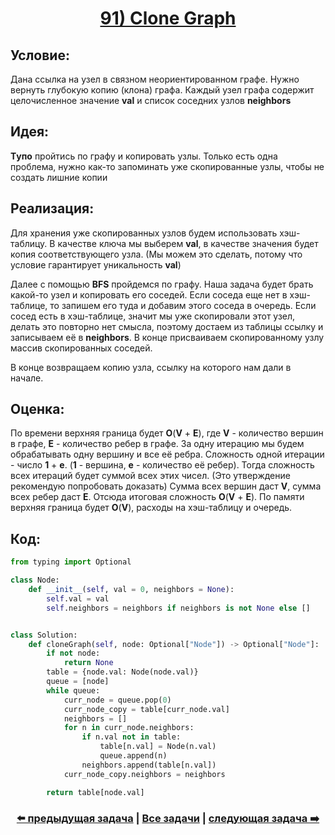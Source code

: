 <div align='center'>
<h1><a href='https://leetcode.com/problems/clone-graph/description/'><strong>91) Clone Graph</strong></a></h1>
</div>

## **Условие:**

Дана ссылка на узел в связном неориентированном графе. Нужно вернуть глубокую копию (клона) графа. Каждый узел графа содержит целочисленное значение **val** и список соседних узлов **neighbors**

## **Идея:**

**Tупо** пройтись по графу и копировать узлы. Только есть одна проблема, нужно как-то запоминать уже скопированные узлы, чтобы не создать лишние копии

## **Реализация:**

Для хранения уже скопированных узлов будем использовать хэш-таблицу. В качестве ключа мы выберем **val**, в качестве значения будет копия соответствующего узла. (Мы можем это сделать, потому что условие гарантирует уникальность **val**)

Далее с помощью **BFS** пройдемся по графу. Наша задача будет брать какой-то узел и копировать его соседей. Если соседа еще нет в хэш-таблице, то запишем его туда и добавим этого соседа в очередь. Если сосед есть в хэш-таблице, значит мы уже скопировали этот узел, делать это повторно нет смысла, поэтому достаем из таблицы ссылку и записываем её в **neighbors**. В конце присваиваем скопированному узлу массив скопированных соседей.

В конце возвращаем копию узла, ссылку на которого нам дали в начале.



## **Оценка:**

По времени верхняя граница будет **O**(**V** + **E**), где **V** - количество вершин в графе, **E** - количество ребер в графе. За одну итерацию мы будем обрабатывать одну вершину и все её ребра. Сложность одной итерации - число **1** + **e**. (**1** - вершина, **e** - количество её ребер). Тогда сложность всех итераций будет суммой всех этих чисел. (Это утверждение рекомендую попробовать доказать) Сумма всех вершин даст **V**, сумма всех ребер даст **E**. Отсюда итоговая сложность **O**(**V** + **E**). По памяти верхняя граница будет **O**(**V**), расходы на хэш-таблицу и очередь.

## Код:
```python
from typing import Optional

class Node:
    def __init__(self, val = 0, neighbors = None):
        self.val = val
        self.neighbors = neighbors if neighbors is not None else []


class Solution:
    def cloneGraph(self, node: Optional["Node"]) -> Optional["Node"]:
        if not node:
            return None
        table = {node.val: Node(node.val)}
        queue = [node]
        while queue:
            curr_node = queue.pop(0)
            curr_node_copy = table[curr_node.val]
            neighbors = []
            for n in curr_node.neighbors:
                if n.val not in table:
                    table[n.val] = Node(n.val)
                    queue.append(n)
                neighbors.append(table[n.val])
            curr_node_copy.neighbors = neighbors

        return table[node.val]

```

<div align='center'><h3><a href='https://github.com/TAskMAster339/PythonAlgorithms/tree/main/90.Surrounded%20Regions'>⬅️ предыдущая задача</a>&nbsp;|&nbsp;<a href='https://github.com/TAskMAster339/PythonAlgorithms/tree/main/README.md'>Все задачи</a>&nbsp;|&nbsp;<a href='https://github.com/TAskMAster339/PythonAlgorithms/tree/main/92.Evaluate%20Division'>следующая задача ➡️</a></h3></div>